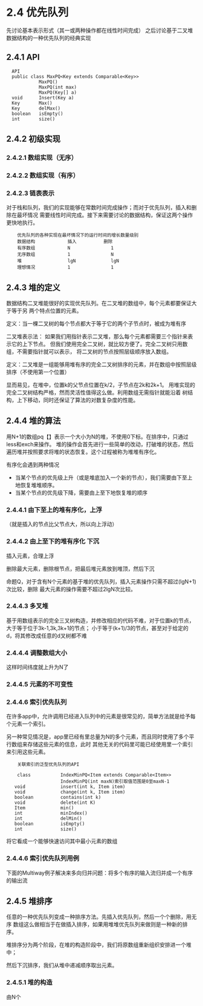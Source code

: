 # 2.4 优先队列
先讨论基本表示形式（其一或两种操作都在线性时间完成）
之后讨论基于二叉堆数据结构的一种优先队列的经典实现

## 2.4.1 API
      API
      public class MaxPQ<Key extends Comparable<Key>>
                MaxPQ()
                MaxPQ(int max)
                MaxPQ(Key[] a)
      void      Insert(Key a)
      Key       Max()
      Key       delMax()
      boolean   isEmpty()
      int       size()
      
## 2.4.2 初级实现
### 2.4.2.1 数组实现（无序）
### 2.4.2.2 数组实现（有序）
### 2.4.2.3 链表表示
对于栈和队列，我们的实现能够在常数时间完成操作；而对于优先队列，插入和删除在最坏情况
需要线性时间完成。接下来需要讨论的数据结构，保证这两个操作更快地执行。

        优先队列的各种实现在最坏情况下的运行时间的增长数量级别
        数据结构            插入          删除
        有序数组            N               1
        无序数组            1               N
        堆                 lgN             lgN
        理想情况            1               1
        
## 2.4.3 堆的定义
数据结构二叉堆能很好的实现优先队列。在二叉堆的数组中，每个元素都要保证大于等于另
两个特点位置的元素。

定义：当一棵二叉树的每个节点都大于等于它的两个子节点时，被成为堆有序

二叉堆表示法：
如果我们用指针表示二叉堆，那么每个元素都需要三个指针来表示它的上下节点。
但我们使用完全二叉树，就比较方便了。完全二叉树只用数组，不需要指针就可以表示，
将二叉树的节点按照层级顺序放入数组。

定义：二叉堆是一组能够用堆有序的完全二叉树排序的元素，并在数组中按照层级排序（不使用第一个位置）

显而易见，在堆中，位置k的父节点位置在k/2，子节点在2k和2k+1。
用堆实现的完全二叉树结构严格，然而灵活性值得这么做。利用数组无需指针就能沿着
树结构，上下移动，同时还保证了算法的对数复杂度的性能。
## 2.4.4 堆的算法
用N+1的数组pq【】表示一个大小为N的堆，不使用0下标。在排序中，只通过less和exch来操作。
堆的操作会首先进行一些简单的改动，打破堆的状态，然后遍历堆并按照要求将堆的状态恢复。这个过程被称为堆堆有序化。

有序化会遇到两种情况
+ 当某个节点的优先级上升（或是堆底加入一个新的节点），我们需要由下至上地恢复堆堆顺序。
+ 当某个节点的优先级下降，需要由上至下地恢复堆的顺序

### 2.4.4.1 由下至上的堆有序化，上浮
（就是插入的节点比父节点大，所以向上浮动）
### 2.4.4.2 由上至下的堆有序化 下沉
插入元素，合理上浮

删除最大元素，删除根节点，把最后堆元素放到堆顶，然后下沉
 
命题Q，对于含有N个元素的基于堆的优先队列，插入元素操作只需不超过(lgN+1)次比较，删除
最大元素的操作需要不超过2lgN次比较。

### 2.4.4.3 多叉堆
基于用数组表示的完全三叉树构造，并修改相应的代码不难，对于位置k的节点，大于等于位于3k-1,3k,3k+1的节点；
小于等于(k+1)/3的节点，甚至对于给定的d，将其修改成任意的d叉树都不难

### 2.4.4.4 调整数组大小
这样时间纬度就上升为N了

### 2.4.4.5 元素的不可变性
### 2.4.4.6 索引优先队列
在许多app中，允许调用已经进入队列中的元素是很常见的，简单方法就是给予每个元素一个索引。

另一种常见情况是，app里已经有里总量为N的多个元素，而且同时使用了多个平行数组来存储这些元素的信息，此时
其他无关的代码里可能已经使用里一个索引来引用这些元素。

        关联索引的泛型优先队列的API
        
        class           IndexMinPQ<Item extends Comparable<Item>>
                        IndexMinPQ(int maxN)索引取值范围是0至maxN-1
       void             insert(int k, Item item)
       void             change(int k, Item item)
       boolean          contains(int k)
       void             delete(int K)
       Item             min()
       int              minIndex()
       int              delMin()
       boolean          isEmpty()
       int              size()
      
将它看成一个能够快速访问其中最小元素的数组
### 2.4.4.6 索引优先队列用例
下面的Multiway例子解决来多向归并问题：将多个有序的输入流归并成一个有序的输出流
## 2.4.5 堆排序
任意的一种优先队列变成一种排序方法。先插入优先队列，然后一个个删除，用无序
数组这么做相当于在做插入排序，如果用堆堆优先队列来做则是一种新的排序。

堆排序分为两个阶段，在堆的构造阶段中，我们将原数组重新组织安排进一个堆中；

然后下沉排序，我们从堆中递减顺序取出元素。

### 2.4.5.1 堆的构造
由N个
       
        
         
